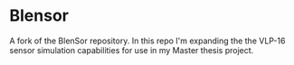 # Blensor

A fork of the BlenSor repository. In this repo I'm expanding the the VLP-16 sensor simulation capabilities for use in my Master thesis project. 
